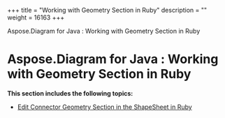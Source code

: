 +++
title = "Working with Geometry Section in Ruby" 
description = "" 
weight = 16163 
+++

Aspose.Diagram for Java : Working with Geometry Section in Ruby  

# Aspose.Diagram for Java : Working with Geometry Section in Ruby


**This section includes the following topics:**

*   [Edit Connector Geometry Section in the ShapeSheet in Ruby](https://docs2.aspose.com/diagram/java/plugins/asposediagramjavaforruby/rubyprogrammersguide/workingwithgeometrysectioninruby/edit+connector+geometry+section+in+the+shapesheet+in+ruby)

